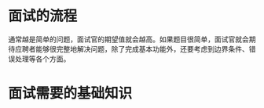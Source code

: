 # 面试的流程


通常越是简单的问题，面试官的期望值就会越高。如果题目很简单，面试官就会期待应聘者能够很完整地解决问题，除了完成基本功能外，还要考虑到边界条件、错误处理等各个方面。


# 面试需要的基础知识


